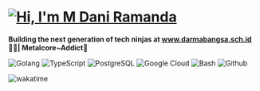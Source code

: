 # [![Hi, I'm M Dani Ramanda](https://readme-typing-svg.herokuapp.com/?size=24&vCenter=true&lines=%F0%9F%91%8B+Hi%2C+Folks+;%F0%9F%92%BB+DevOps+Engineer+)](https://git.io/typing-svg)

<b>Building the next generation of tech ninjas at www.darmabangsa.sch.id 👨‍🎓| Metalcore~Addict🤘</b>

![Golang](https://img.shields.io/badge/Go-00ADD8?style=for-the-badge&logo=go&logoColor=white)
![TypeScript](https://img.shields.io/badge/TypeScript-007ACC?style=for-the-badge&logo=typescript&logoColor=white)
![PostgreSQL](https://img.shields.io/badge/PostgreSQL-000?style=for-the-badge&logo=postgresql)
![Google Cloud](https://img.shields.io/badge/Google_Cloud-4285F4?style=for-the-badge&logo=google-cloud&logoColor=white)
![Bash](https://img.shields.io/badge/Shell_Script-121011?style=for-the-badge&logo=gnu-bash&logoColor=white)
![Github](https://img.shields.io/badge/GitHub_Actions-2088FF?style=for-the-badge&logo=github-actions&logoColor=white)

<img src="https://github-readme-stats.vercel.app/api/wakatime?username=@cehamot&theme=ayu-mirage&hide_border=true&layout=compact" alt="wakatime" />
